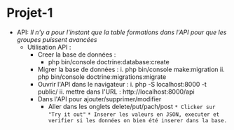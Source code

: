 # Projet-1

- API:
    *Il n'y a pour l'instant que la table formations dans l'API pour que les groupes puissent avancées*
    * Utilisation API : 
        - Creer la base de données : 
            - php bin/console doctrine:database:create
        - Migrer la base de données : 
            i. php bin/console make:migration
            ii. php bin/console doctrine:migrations:migrate
        - Ouvrir l'API dans le navigateur : 
            i. php -S localhost:8000 -t public/
            ii. mettre dans l'URL : http://localhost:8000/api
        - Dans l'API pour ajouter/supprimer/modifier 
            * Aller dans les onglets delete/put/pach/post 
                `* Clicker sur "Try it out"`
                `* Inserer les valeurs en JSON, executer et verifier si les données on bien été inserer dans la base.`
